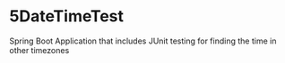 # 5DateTimeTest
Spring Boot Application that includes JUnit testing for finding the time in other timezones
